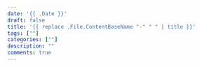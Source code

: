 ```yaml
---
date: '{{ .Date }}'
draft: false
title: '{{ replace .File.ContentBaseName "-" " " | title }}'
tags: [""]
categories: [""]
description: ""
comments: true
---
```

